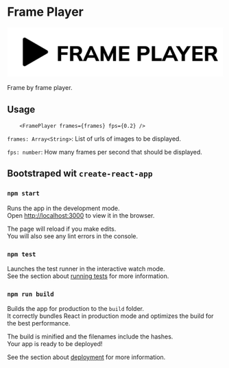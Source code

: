 # Frame Player

<!-- Frame Player Logo -->
<p align="center">
    <img src="./src/assets/Logo.png" alt="Logo">
</p>
<!-- Frame Player Logo -->

Frame by frame player.

## Usage

```
    <FramePlayer frames={frames} fps={0.2} />
```

`frames: Array<String>`: List of urls of images to be displayed.

`fps: number`: How many frames per second that should be displayed.

## Bootstraped wit `create-react-app`

### `npm start`

Runs the app in the development mode.\
Open [http://localhost:3000](http://localhost:3000) to view it in the browser.

The page will reload if you make edits.\
You will also see any lint errors in the console.

### `npm test`

Launches the test runner in the interactive watch mode.\
See the section about [running tests](https://facebook.github.io/create-react-app/docs/running-tests) for more information.

### `npm run build`

Builds the app for production to the `build` folder.\
It correctly bundles React in production mode and optimizes the build for the best performance.

The build is minified and the filenames include the hashes.\
Your app is ready to be deployed!

See the section about [deployment](https://facebook.github.io/create-react-app/docs/deployment) for more information.
